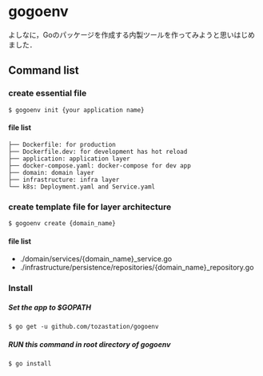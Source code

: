 # gogoenv
よしなに，Goのパッケージを作成する内製ツールを作ってみようと思いはじめました．

## Command list

### create essential file
`$ gogoenv init {your application name}`  

#### file list
```
├── Dockerfile: for production
├── Dockerfile.dev: for development has hot reload
├── application: application layer
├── docker-compose.yaml: docker-compose for dev app
├── domain: domain layer
├── infrastructure: infra layer
└── k8s: Deployment.yaml and Service.yaml
```

### create template file for layer architecture
`$ gogoenv create {domain_name}`  
#### file list
- ./domain/services/{domain_name}_service.go
- ./infrastructure/persistence/repositories/{domain_name}_repository.go
### Install
##### Set the app to $GOPATH
`$ go get -u github.com/tozastation/gogoenv`  
##### RUN this command in root directory of gogoenv  
`$ go install`  
